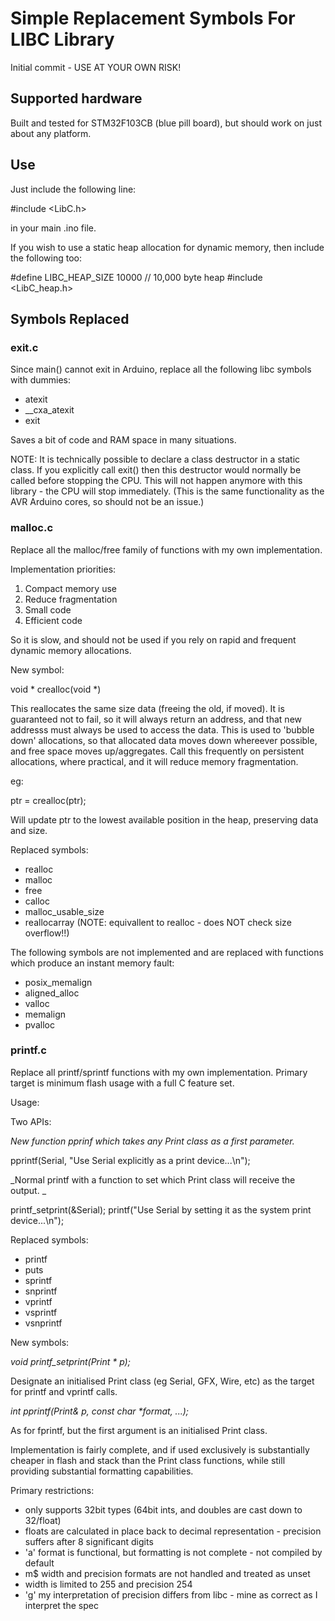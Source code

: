 # Simple Replacement Symbols For LIBC Library #

Initial commit - USE AT YOUR OWN RISK!

## Supported hardware ##

Built and tested for STM32F103CB (blue pill board), but should work on just 
about any platform.

## Use ##

Just include the following line:

#include <LibC.h>

in your main .ino file.

If you wish to use a static heap allocation for dynamic memory, then include
the following too:

#define LIBC_HEAP_SIZE 10000 // 10,000 byte heap
#include <LibC_heap.h>

## Symbols Replaced ##

### exit.c ###

Since main() cannot exit in Arduino, replace all the following libc symbols 
with dummies:

- atexit
- __cxa_atexit
- exit

Saves a bit of code and RAM space in many situations.

NOTE: It is technically possible to declare a class destructor in a static
class. If you explicitly call exit() then this destructor would normally be
called before stopping the CPU.  This will not happen anymore with this
library - the CPU will stop immediately. (This is the same functionality as
the AVR Arduino cores, so should not be an issue.)

### malloc.c ###

Replace all the malloc/free family of functions with my own implementation.

Implementation priorities:
1) Compact memory use
2) Reduce fragmentation
3) Small code
4) Efficient code

So it is slow, and should not be used if you rely on rapid and frequent
dynamic memory allocations.

New symbol:

void * crealloc(void *)

This reallocates the same size data (freeing the old, if moved). It is
guaranteed not to fail, so it will always return an address, and that new
addresss must always be used to access the data. This is used to 'bubble
down' allocations, so that allocated data moves down whereever possible, and
free space moves up/aggregates.  Call this frequently on persistent
allocations, where practical, and it will reduce memory fragmentation.

eg:

ptr = crealloc(ptr);

Will update ptr to the lowest available position in the heap, preserving
data and size.

Replaced symbols:
- realloc
- malloc
- free
- calloc
- malloc_usable_size
- reallocarray (NOTE: equivallent to realloc - does NOT check size overflow!!)

The following symbols are not implemented and are replaced with functions
which produce an instant memory fault:
- posix_memalign
- aligned_alloc
- valloc
- memalign
- pvalloc

### printf.c ###

Replace all printf/sprintf functions with my own implementation.  Primary
target is minimum flash usage with a full C feature set.

Usage:

Two APIs:

_New function pprinf which takes any Print class as a first parameter._

pprintf(Serial, "Use Serial explicitly as a print device...\n");

_Normal printf with a function to set which Print class will receive the output. _

printf_setprint(&Serial);
printf("Use Serial by setting it as the system print device...\n");

Replaced symbols:
- printf
- puts
- sprintf
- snprintf
- vprintf
- vsprintf
- vsnprintf

New symbols:

_void printf_setprint(Print * p);_

Designate an initialised Print class (eg Serial, GFX, Wire, etc) as the target for printf and vprintf calls.

_int pprintf(Print& p, const char *format, ...);_

As for fprintf, but the first argument is an initialised Print class.


Implementation is fairly complete, and if used exclusively is substantially 
cheaper in flash and stack than the Print class functions, while still
providing substantial formatting capabilities.

Primary restrictions:
- only supports 32bit types (64bit ints, and doubles are cast down to 32/float)
- floats are calculated in place back to decimal representation - precision suffers after 8 significant digits
- 'a' format is functional, but formatting is not complete - not compiled by default
- m$ width and precision formats are not handled and treated as unset
- width is limited to 255 and precision 254
- 'g' my interpretation of precision differs from libc - mine as correct as I interpret the spec
